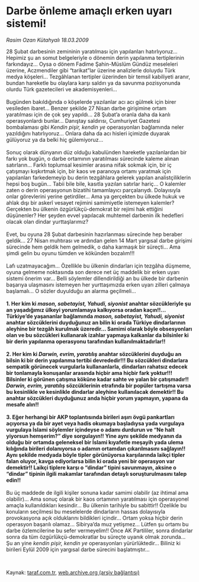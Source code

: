 # Darbe önleme amaçlı erken uyarı sistemi!

*Rasim Ozan Kütahyalı 18.03.2009*

<div class="taraf_structure_2col_1zq">
<div class="margen_n">



 <p>28 Şubat darbesinin zemininin yaratılması için yapılanları hatırlıyoruz... Hepimiz şu an somut belgeleriyle o dönemin derin yapılanma tertiplerinin farkındayız... Oysa o dönem Fadime Şahin-Müslüm Gündüz meseleleri üzerine, Aczmendiler gibi “tarikat”lar üzerine analizlerle doluydu Türk medya köşeleri... Tezgâhlanan tertipler üzerinden bir temsil kabiliyeti aranır, bundan hareketle bu olaylara karşı saldırı ya da savunma pozisyonunda olurdu Türk gazetecileri ve akademisyenleri... <br/><br/>Bugünden bakıldığında o köşelerde yazılanlar acı acı gülmek için birer vesileden ibaret... Benzer şekilde 27 Nisan darbe girişimine ortam yaratılması için de çok şey yapıldı... 28 Şubat’a oranla daha da kanlı operasyonlardı bunlar... Danıştay saldırısı, Cumhuriyet Gazetesi bombalaması gibi <i>Kendin pişir, kendin ye</i> operasyonları bağlamında neler yazıldığını hatırlıyoruz... Onlara daha da acı hisleri içimizde duyarak gülüyoruz ya da belki hiç gülemiyoruz... <br/><br/>Sonuç olarak dünyanın düz olduğu kabulünden hareketle yazılanlardan bir farkı yok bugün, o darbe ortamının yaratılması sürecinde kaleme alınan satırların... Farklı toplumsal kesimler arasına nifak sokmak için, bir iç çatışmayı kışkırtmak için, bir kaos ve paranoya ortamı yaratmak için yapılanları farkedemeyip bu derin tezgâhlara gelerek yapılan analistçiliklerin hepsi boş bugün... Tabii bile bile, kasıtla yazılan satırlar hariç... O kalemler zaten o derin operasyonun bizatihi tamamlayıcı parçalarıydı. Dolayısıyla onlar görevlerini yerine getirdiler... Ama ya gerçekten bu ülkede hukuk ve ahlak dışı bir askerî vesayet rejimini samimiyetle istemeyen kalemler? Gerçekten bu ülkenin özgürlükçü-demokrat bir rejimi hak ettiğini düşünenler? Her şeyden evvel yapılacak muhtemel darbenin ilk hedefleri olacak olan dindar yurttaşlarımız? <br/><br/>Evet, bu oyuna 28 Şubat darbesinin hazırlanması sürecinde hep beraber geldik... 27 Nisan muhtırası ve ardından gelen 14 Mart yargısal darbe girişimi sürecinde hem geldik hem gelmedik, o daha karmaşık bir süreçti... Ama şimdi gelin bu oyunu tümden ve kökünden bozalım!!! <br/><br/>Lafı uzatmayacağım... Özellikle bu ülkenin dindarları için tezgâha düşmeme, oyuna gelmeme noktasında son derece net üç maddelik bir erken uyarı sistemi önerim var... Belli söylemler dillendirildiği an bu ülkede bir darbenin başarıya ulaşmasını istemeyen her yurttaşımızda erken uyarı zilleri çalmaya başlamalı... O sözler duyulduğu an alarma geçilmeli...<b> <br/><br/>1. Her kim ki <i>mason, sabetayist, Yahudi, siyonist</i> anahtar sözcükleriyle şu an yaşadığımız ülkeyi yorumlamaya kalkıyorsa oradan kaçın!!... Türkiye’de yaşananlar bağlamında <i>mason, sabetayist, Yahudi, siyonist</i> anahtar sözcüklerini duyduğunuz an bilin ki orada Türkiye dindarlarının aleyhine bir tezgâh kurulmak üzeredir... Samimi olarak böyle obsesyonları olan ve bu sözcükleri kullanarak izahlar yapmaya kalkanlar da bilsinler ki bir derin yapılanma operasyonu tarafından kullanılmaktadırlar!! <br/><br/>2. Her kim ki <i>Darwin, evrim, yaratılış</i> anahtar sözcüklerini duyduğu an bilsin ki bir derin yapılanma tertibi devrededir!!! Bu sözcükleri dindarlara sempatik görünecek vurgularla kullananlarla, dindarları rahatsız edecek bir tonlamayla konuşanlar arasında hiçbir ama hiçbir fark yoktur!!! Bilsinler ki görünen çatışma köküne kadar sahte ve yalan bir çatışmadır!! <i>Darwin, evrim, yaratılış</i> sözcüklerinin etrafında bir popüler tartışma varsa bu kesinlikle ve kesinlikle dindarlar aleyhine kullanılacak demektir!! Bu anahtar sözcükleri duyduğunuz anda hiçbir yorum yapmayın, yapana da mesafe alın!! <br/><br/>3. Eğer herhangi bir AKP toplantısında birileri aşırı övgü pankartları açıyorsa ya da bir ayet veya hadis okumaya başladıysa yada vurgulaya vurgulaya İslami söylemler içindeyse o adamı durdurun ve “Ne halt yiyorsun hemşerim?” diye sorgulayın!! Yine aynı şekilde medyanın da olduğu bir ortamda geleneksel bir İslami kıyafetle meşayih yada ulema kılığında birileri dolanıyorsa o adamın ortamdan çıkarılmasını sağlayın!! Aynı şekilde medyada böyle tipler görünüyorsa karşılarında laikçi tipler falan oluyor, kavga ediyorlarsa bilin ki orada yeni bir operasyon var demektir!! Laikçi tiplere karşı o “dindar” tipini savunmayın, aksine o “dindar” tipinin ilgili makamlar tarafından detaylı soruşturulmasını talep edin!!</b> <br/><br/>Bu üç maddede de ilgili kişiler sonuna kadar samimi olabilir (az ihtimal ama olabilir)... Ama sonuç olarak bir kaos ortamının yaratılması için operasyonel amaçla kullanıldıkları kesindir... Bu ülkenin tarihiyle bu sabittir!! Özelikle bu konuların seçilmesi bu meselelerde dindarların hassas dolayısıyla provokasyona açık olduklarını bildikleri içindir... Ortam yoksa hiçbir derin operasyon başarılı olamaz... Sibirya’da muz yetişmez... Lütfen şu ortamı bu darbe özlemcilerine bu sefer vermeyelim!! Önce AK Partililer, sonra dindarlar sonra da tüm özgürlükçü-demokratlar bu süreçte uyanık olmak zorunda... Şu an yine <i>kendin pişir, kendin ye</i> operasyonları yürürlüktedir... Biliniz ki birileri Eylül 2009 için yargısal darbe sürecini başlatmıştır...</p>

<br/>


<div id="taraf_not">
</div>

</div>


</div>

Kaynak: [taraf.com.tr](http://www.taraf.com.tr:80/makale/4550.htm), [web.archive.org (arşiv bağlantısı)](http://web.archive.org/web/20090523002943/http://www.taraf.com.tr:80/makale/4550.htm)
